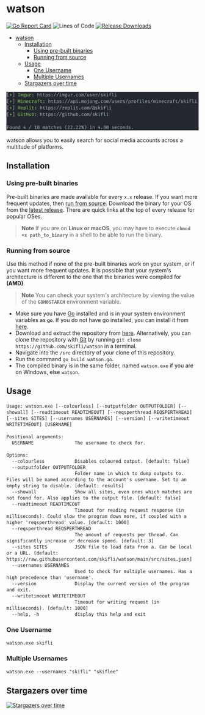 # watson

[![Go Report Card](https://goreportcard.com/badge/github.com/skifli/watson)](https://goreportcard.com/report/github.com/skifli/watson)
![Lines of Code](https://img.shields.io/github/languages/code-size/skifli/watson)
[![Release Downloads](https://img.shields.io/github/downloads/skifli/watson/total.svg)](https://github.com/skifli/watson/releases)

- [watson](#watson)
  - [Installation](#installation)
    - [Using pre-built binaries](#using-pre-built-binaries)
    - [Running from source](#running-from-source)
  - [Usage](#usage)
    - [One Username](#one-username)
    - [Multiple Usernames](#multiple-usernames)
  - [Stargazers over time](#stargazers-over-time)

[![Example Output](assets/cover.png)](assets/cover.png)

watson allows you to easily search for social media accounts across a multitude of platforms.

## Installation

### Using pre-built binaries

Pre-built binaries are made available for every `x.x` release. If you want more frequent updates, then [run from source](#running-from-source). Download the binary for your OS from the [latest release](https://github.com/skifli/watson/releases/latest). There are quick links at the top of every release for popular OSes.

> **Note** If you are on **Linux or macOS**, you may have to execute **`chmod +x path_to_binary`** in a shell to be able to run the binary.

### Running from source

Use this method if none of the pre-built binaries work on your system, or if you want more frequent updates. It is possible that your system's architecture is different to the one that the binaries were compiled for **(AMD)**.

> **Note** You can check your system's architecture by viewing the value of the **`GOHOSTARCH`** environment variable.

* Make sure you have [Go](https://go.dev) installed and is in your system environment variables as **`go`**. If you do not have go installed, you can install it from [here](https://go.dev/dl/).
* Download and extract the repository from [here](https://github.com/skifli/watson/archive/refs/heads/master.zip). Alternatively, you can clone the repository with [Git](https://git-scm.com/) by running `git clone https://github.com/skifli/watson` in a terminal.
* Navigate into the `/src` directory of your clone of this repository.
* Run the command `go build watson.go`.
* The compiled binary is in the same folder, named `watson.exe` if you are on Windows, else `watson`.

## Usage

```
Usage: watson.exe [--colourless] [--outputfolder OUTPUTFOLDER] [--showall] [--readtimeout READTIMEOUT] [--reqsperthread REQSPERTHREAD] [--sites SITES] [--usernames USERNAMES] [--version] [--writetimeout WRITETIMEOUT] [USERNAME]

Positional arguments:
  USERNAME               The username to check for.

Options:
  --colourless           Disables coloured output. [default: false]
  --outputfolder OUTPUTFOLDER
                         Folder name in which to dump outputs to. Files will be named according to the account's username. Set to an empty string to disable. [default: results]
  --showall              Show all sites, even ones which matches are not found for. Also applies to the output file. [default: false]
  --readtimeout READTIMEOUT
                         Timeout for reading request response (in milliseconds). Could slow the program down more, if coupled with a higher 'reqsperthread' value. [default: 1000]
  --reqsperthread REQSPERTHREAD
                         The amount of requests per thread. Can significantly increase or decrease speed. [default: 3]
  --sites SITES          JSON file to load data from a. Can be local or a URL. [default: https://raw.githubusercontent.com/skifli/watson/main/src/sites.json]
  --usernames USERNAMES
                         Used to check for multiple usernames. Has a high precedence than 'username'.
  --version              Display the current version of the program and exit.
  --writetimeout WRITETIMEOUT
                         Timeout for writing request (in milliseconds). [default: 1000]
  --help, -h             display this help and exit
```

### One Username

```
watson.exe skifli
```

### Multiple Usernames

```
watson.exe --usernames "skifli" "skiflee"
```

## Stargazers over time

[![Stargazers over time](https://starchart.cc/skifli/watson.svg)](https://starchart.cc/skifli/watson)